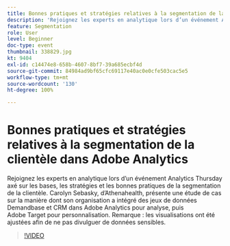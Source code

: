 ```yaml
---
title: Bonnes pratiques et stratégies relatives à la segmentation de la clientèle dans Adobe Analytics
description: 'Rejoignez les experts en analytique lors d’un événement Analytics Thursday axé sur les bases, les stratégies et les bonnes pratiques de la segmentation de la clientèle. Carolyn Sebasky, d’Athenahealth, présente une étude de cas sur la manière dont son organisation a intégré des jeux de données Demandbase et CRM dans Adobe Analytics pour analyse, puis Adobe Target pour personnalisation. Remarque : les visualisations ont été ajustées afin de ne pas divulguer de données sensibles.'
feature: Segmentation
role: User
level: Beginner
doc-type: event
thumbnail: 338829.jpg
kt: 9404
exl-id: c14474e8-658b-4607-8bf7-39a685ecbf4d
source-git-commit: 84984ad9bf65cfc69117e40ac0e0cfe503cac5e5
workflow-type: tm+mt
source-wordcount: '130'
ht-degree: 100%

---
```


# Bonnes pratiques et stratégies relatives à la segmentation de la clientèle dans Adobe Analytics

Rejoignez les experts en analytique lors d’un événement Analytics Thursday axé sur les bases, les stratégies et les bonnes pratiques de la segmentation de la clientèle. Carolyn Sebasky, d’Athenahealth, présente une étude de cas sur la manière dont son organisation a intégré des jeux de données Demandbase et CRM dans Adobe Analytics pour analyse, puis Adobe Target pour personnalisation. Remarque : les visualisations ont été ajustées afin de ne pas divulguer de données sensibles.

>[!VIDEO](https://video.tv.adobe.com/v/338829/?quality=12&learn=on)
